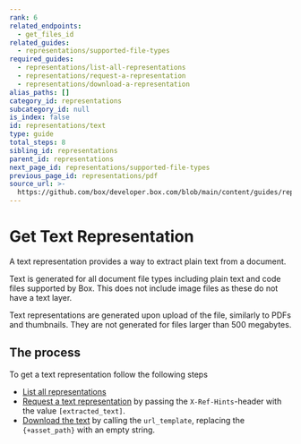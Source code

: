 ```yaml
---
rank: 6
related_endpoints:
  - get_files_id
related_guides:
  - representations/supported-file-types
required_guides:
  - representations/list-all-representations
  - representations/request-a-representation
  - representations/download-a-representation
alias_paths: []
category_id: representations
subcategory_id: null
is_index: false
id: representations/text
type: guide
total_steps: 8
sibling_id: representations
parent_id: representations
next_page_id: representations/supported-file-types
previous_page_id: representations/pdf
source_url: >-
  https://github.com/box/developer.box.com/blob/main/content/guides/representations/text.md
---
```

# Get Text Representation

A text representation provides a way to extract plain text
from a document.

Text is generated for all document file types including plain text and
code files supported by Box. This does not include image files as these
do not have a text layer.

Text representations are generated upon upload of the file, similarly to PDFs
and thumbnails. They are not generated for files larger than 500
megabytes.

## The process

To get a text representation follow the following steps

* [List all representations](guide://representations/list-all-representations)
* [Request a text
  representation](guide://representations/request-a-representation)
  by passing the `X-Ref-Hints`-header with the value `[extracted_text]`.
* [Download the text](guide://representations/download-a-representation)
  by calling the `url_template`, replacing the `{+asset_path}` with an
  empty string.
